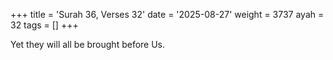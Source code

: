 +++
title = 'Surah 36, Verses 32'
date = '2025-08-27'
weight = 3737
ayah = 32
tags = []
+++

Yet they will all be brought before Us.